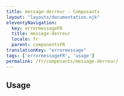 ```yaml
---
title: message-derreur - Composants
layout: "layouts/documentation.njk"
eleventyNavigation:
  key: errormessageFR
  title: message-derreur
  locale: fr
  parent: componentsFR
translationKey: "errormessage"
tags: ['errormessageFR', 'usage']
permalink: /fr/composants/message-derreur/
---
```


## Usage